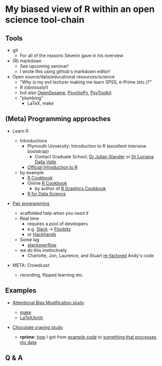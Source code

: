 # My biased view of R within an open science tool-chain

## Tools

* git
  * For all of the reasons Séverin gave in his overview
* (R) markdown
  * See upcoming seminar!
  * I wrote this using github's markdown editor!
* Open source/data/educational resources/science
  * "Why is my evil lecturer making me learn SPSS, e-Prime (etc.)?"
  * R (obviously!)
  * but also [OpenSesame](http://osdoc.cogsci.nl/), [PsychoPy](http://www.psychopy.org/), [PsyToolkit](http://www.psytoolkit.org/)
  * "plumbing"
    * LaTeX, make
 
## (Meta) Programming approaches

* Learn R
  * Introductions
    * Plymouth University: Introduction to R (excellent intensive bootstrap)
      * Contact Graduate School, [Dr Julian Stander](https://www.plymouth.ac.uk/staff/julian-stander) or [Dr Luciana Dalla Valle](https://www.plymouth.ac.uk/staff/luciana-dalla-valle)
    * [*Official* Introduction to R](https://cran.r-project.org/doc/manuals/r-release/R-intro.html)
  * by example
    * [R Cookbook](https://books.google.co.uk/books?id=KIHuSXyhawEC)
    * Online [R Cookbook](http://www.cookbook-r.com/)
      * by author of [R Graphics Cookbook](https://books.google.co.uk/books?id=_iVFgKTRYrQC)
    * [R for Data Science](http://shop.oreilly.com/product/0636920034407.do)

* [Pair programming](https://en.wikipedia.org/wiki/Pair_programming)
  * scaffolded help _when you need it_
  * Real time
    * requires a pool of developers
    * e.g. [Slack](https://psych-plymouth-ac-uk.slack.com/messages/@stuartgspicer/) -> [Floobits](https://floobits.com/earcanal)
    * or [Hackhands](https://hackhands.com/)
  * Some lag
    * [stackoverflow](http://stackoverflow.com/)
  * we do this instinctively
    * Charlotte, Jon, Laurence, and Stuart [re-factored](https://en.wikipedia.org/wiki/Code_refactoring) Andy's code

* META: Crowdcast
    * recording, flipped learning etc.

## Examples

* [Attentional Bias Modification study](https://github.com/earcanal/dotprobe)
  * [make](https://github.com/earcanal/msc_dissertation/blob/master/Makefile)
  * [LaTeX/knitr](https://github.com/earcanal/msc_dissertation/blob/master/dissertation.Rnw)
 
* [Chocolate craving study](https://github.com/earcanal/chocolate_craving)
  * **rprime**: [how](https://github.com/earcanal/chocolate_craving/commits/master) I got from [example code](https://cran.r-project.org/web/packages/rprime/vignettes/multiple-files.html) to [something that processes my data](https://github.com/earcanal/chocolate_craving/blob/master/craving_chocolate.R)

## Q & A
